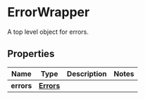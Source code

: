 

# ErrorWrapper

A top level object for errors.

## Properties

| Name | Type | Description | Notes |
|------------ | ------------- | ------------- | -------------|
|**errors** | [**Errors**](Errors.md) |  |  |



